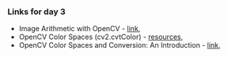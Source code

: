 ### Links for day 3
  - Image Arithmetic with OpenCV - [link](https://pyimagesearch.com/2021/01/19/image-arithmetic-opencv/),  
  - OpenCV Color Spaces (cv2.cvtColor) - [resources](https://pyimagesearch.com/2021/04/28/opencv-color-spaces-cv2-cvtcolor/),     
  - OpenCV Color Spaces and Conversion: An Introduction - [link](https://blog.roboflow.com/opencv-color-spaces/),  